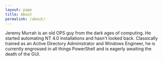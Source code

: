 ```yaml
---
layout: page
title: About
permalink: /about/
---
```


Jeremy Murrah is an old OPS guy from the dark ages of computing. He started automating NT 4.0 installations and hasn't looked back. Classically trained as an Active Directory Administrator and Windows Engineer, he is currently engrossed in all things PowerShell and is eagerly awaiting the death of the GUI. 
